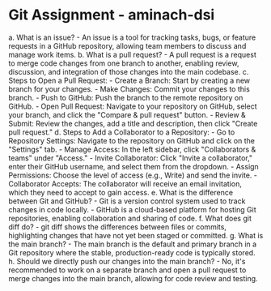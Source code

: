 # Git Assignment - aminach-dsi
a. What is an issue?
    - An issue is a tool for tracking tasks, bugs, or feature requests in a GitHub repository, allowing team members to discuss and  manage work items.
b. What is a pull request?
    - A pull request is a request to merge code changes from one branch to another, enabling review, discussion, and integration of those changes into the main codebase.
c. Steps to Open a Pull Request:
    - Create a Branch: Start by creating a new branch for your changes.
    - Make Changes: Commit your changes to this branch.
    - Push to GitHub: Push the branch to the remote repository on GitHub.
    - Open Pull Request: Navigate to your repository on GitHub, select your branch, and click the "Compare & pull request" button.
    - Review & Submit: Review the changes, add a title and description, then click "Create pull request."
d. Steps to Add a Collaborator to a Repository:
    - Go to Repository Settings: Navigate to the repository on GitHub and click on the "Settings" tab.
    - Manage Access: In the left sidebar, click "Collaborators & teams" under "Access."
    - Invite Collaborator: Click "Invite a collaborator," enter their GitHub username, and select them from the dropdown.
    - Assign Permissions: Choose the level of access (e.g., Write) and send the invite.
    - Collaborator Accepts: The collaborator will receive an email invitation, which they need to accept to gain access.
e. What is the difference between Git and GitHub?
    - Git is a version control system used to track changes in code locally.
    - GitHub is a cloud-based platform for hosting Git repositories, enabling collaboration and sharing of code.
f. What does git diff do?
    - git diff shows the differences between files or commits, highlighting changes that have not yet been staged or committed.
g. What is the main branch?
    - The main branch is the default and primary branch in a Git repository where the stable, production-ready code is typically stored.
h. Should we directly push our changes into the main branch?
    - No, it's recommended to work on a separate branch and open a pull request to merge changes into the main branch, allowing for code review and testing.